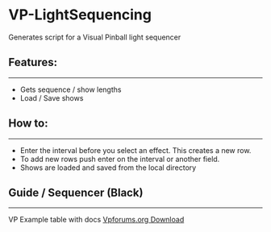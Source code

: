 # VP-LightSequencing

Generates script for a Visual Pinball light sequencer

## Features:
---

- Gets sequence / show lengths
- Load / Save shows

## How to:
---

- Enter the interval before you select an effect. This creates a new row. 
- To add new rows push enter on the interval or another field.
- Shows are loaded and saved from the local directory

## Guide / Sequencer (Black)
---

VP Example table with docs [Vpforums.org Download](https://www.vpforums.org/index.php?app=downloads&showfile=3618)

